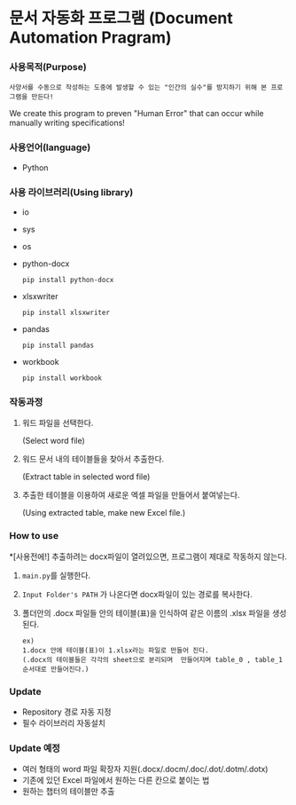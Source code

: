 # 문서 자동화 프로그램 (Document Automation Pragram)

### 사용목적(Purpose)

`사양서를 수동으로 작성하는 도중에 발생할 수 있는 "인간의 실수"를 방지하기 위해 본 프로그램을 만든다!`

We create this program to preven "Human Error" that can occur while manually writing specifications!

### 사용언어(language)

- Python

### 사용 라이브러리(Using library)

- io
- sys
- os
- python-docx

    ```tsx
    pip install python-docx
    ```

- xlsxwriter

    ```tsx
    pip install xlsxwriter
    ```

- pandas

    ```tsx
    pip install pandas
    ```

- workbook

    ```tsx
    pip install workbook
    ```

### 작동과정

1. 워드 파일을 선택한다. 

    (Select word file)

2. 워드 문서 내의 테이블들을 찾아서 추출한다. 

    (Extract table in selected word file)

3. 추출한 테이블을 이용하여 새로운 엑셀 파일을 만들어서 붙여넣는다. 

    (Using extracted table, make new Excel file.)

### How to use

     

*[사용전에!] 추출하려는 docx파일이 열려있으면, 프로그램이 제대로 작동하지 않는다.

1. `main.py`를 실행한다.
2. `Input Folder's PATH` 가 나온다면 docx파일이 있는 경로를 복사한다.
3. 폴더안의 .docx 파일들 안의 테이블(표)을 인식하여 같은 이름의 .xlsx 파일을 생성된다.

    ```tsx
    ex)
    1.docx 안에 테이블(표)이 1.xlsx라는 파일로 만들어 진다.
    (.docx의 테이블들은 각각의 sheet으로 분리되며  만들어지며 table_0 , table_1 순서대로 만들어진다.)
    ```

### Update

- Repository 경로 자동 지정
- 필수 라이브러리 자동설치


### Update 예정

- 여러 형태의 word 파일 확장자 지원(.docx/.docm/.doc/.dot/.dotm/.dotx)
- 기존에 있던 Excel 파일에서 원하는 다른 칸으로 붙이는 법
- 원하는 챕터의 테이블만 추출